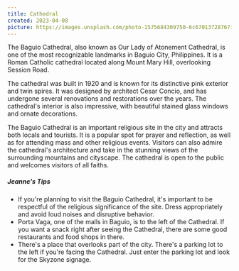 ```yaml
---
title: Cathedral
created: 2023-04-08
picture: https://images.unsplash.com/photo-1575684309750-6c6701372876?ixlib=rb-4.0.3&ixid=MnwxMjA3fDB8MHxwaG90by1wYWdlfHx8fGVufDB8fHx8&auto=format&fit=crop&w=1035&q=80
---
```


<p class="card-text">
The Baguio Cathedral, also known as Our Lady of Atonement Cathedral, is one of the most recognizable landmarks in Baguio City, Philippines. It is a Roman Catholic cathedral located along Mount Mary Hill, overlooking Session Road.
</p>

<p class="card-text">
The cathedral was built in 1920 and is known for its distinctive pink exterior and twin spires. It was designed by architect Cesar Concio, and has undergone several renovations and restorations over the years. The cathedral's interior is also impressive, with beautiful stained glass windows and ornate decorations.
</p>

<p class="card-text">
The Baguio Cathedral is an important religious site in the city and attracts both locals and tourists. It is a popular spot for prayer and reflection, as well as for attending mass and other religious events. Visitors can also admire the cathedral's architecture and take in the stunning views of the surrounding mountains and cityscape. The cathedral is open to the public and welcomes visitors of all faiths.
</p>

<div class="tips-section">
    <h5 style="font-style: italic;">Jeanne's Tips</h5>
    <ul>
        <li>If you're planning to visit the Baguio Cathedral, it's important to be respectful of the religious significance of the site. Dress appropriately and avoid loud noises and disruptive behavior. </li>
        <li>Porta Vaga, one of the malls in Baguio, is to the left of the Cathedral. If you want a snack right after seeing the Cathedral, there are some good restaurants and food shops in there.</li>
        <li>There's a place that overlooks part of the city. There's a parking lot to the left if you're facing the Cathedral. Just enter the parking lot and look for the Skyzone signage.</li>
    </ul>
</div>
